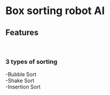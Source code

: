 # Box sorting robot AI 
<h2>Features</h2>
</br>
<h3>3 types of sorting</h3>
-Bubble Sort
</br>
-Shake Sort
</br>
-Insertion Sort



